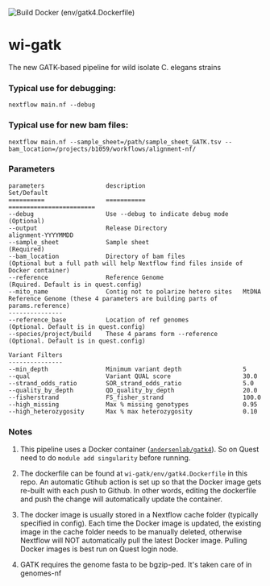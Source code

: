 ![Build Docker (env/gatk4.Dockerfile)](https://github.com/AndersenLab/wi-gatk/workflows/Build%20Docker%20(env/gatk4.Dockerfile)/badge.svg)

# wi-gatk

The new GATK-based pipeline for wild isolate C. elegans strains


### Typical use for debugging:
```
nextflow main.nf --debug
```

### Typical use for new bam files:
```
nextflow main.nf --sample_sheet=/path/sample_sheet_GATK.tsv --bam_location=/projects/b1059/workflows/alignment-nf/
```

### Parameters
    parameters                 description                           Set/Default
    ==========                 ===========                           ========================
    --debug                    Use --debug to indicate debug mode    (Optional)
    --output                   Release Directory                     alignment-YYYYMMDD
    --sample_sheet             Sample sheet                          (Required)
    --bam_location             Directory of bam files                (Optional but a full path will help Nextflow find files inside of Docker container)
    --reference                Reference Genome                      (Rquired. Default is in quest.config)
    --mito_name                Contig not to polarize hetero sites   MtDNA                                                     
    Reference Genome (these 4 parameters are building parts of params.reference)
    --------------- 
    --reference_base           Location of ref genomes               (Optional. Default is in quest.config)
    --species/project/build    These 4 params form --reference       (Optional. Default is in quest.config)

    Variant Filters         
    ---------------           
    --min_depth                Minimum variant depth                 5
    --qual                     Variant QUAL score                    30.0
    --strand_odds_ratio        SOR_strand_odds_ratio                 5.0 
    --quality_by_depth         QD_quality_by_depth                   20.0 
    --fisherstrand             FS_fisher_strand                      100.0
    --high_missing             Max % missing genotypes               0.95
    --high_heterozygosity      Max % max heterozygosity              0.10



### Notes

1. This pipeline uses a Docker container ([`andersenlab/gatk4`](https://www.dockerhub.com/andersenlab/gatk4)). So on Quest need to do `module add singularity` before running. 

2. The dockerfile can be found at `wi-gatk/env/gatk4.Dockerfile` in this repo. An automatic Gtihub action is set up so that the Docker image gets re-built with each push to Github. In other words, editing the dockerfile and push the change will automatically update the container. 

3. The docker image is usually stored in a Nextflow cache folder (typically specified in config). Each time the Docker image is updated, the existing image in the cache folder needs to be manually deleted, otherwise Nextflow will NOT automatically pull the latest Docker image. Pulling Docker images is best run on Quest login node.

4. GATK requires the genome fasta to be bgzip-ped. It's taken care of in genomes-nf

